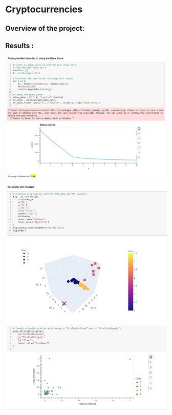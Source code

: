 # Cryptocurrencies

## Overview of the project:





## Results :

![ElbowCurve.PNG](https://github.com/tjavaheripour/Cryptocurrencies/blob/main/Images/ElbowCurve.PNG)

![ScatterClusters.PNG](https://github.com/tjavaheripour/Cryptocurrencies/blob/main/Images/ScatterClusters.PNG)

![hvplotScatter.PNG](https://github.com/tjavaheripour/Cryptocurrencies/blob/main/Images/hvplotScatter.PNG)

